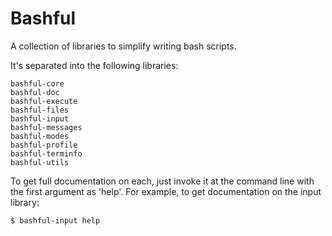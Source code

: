 Bashful
=======

A collection of libraries to simplify writing bash scripts.

It's separated into the following libraries:

    bashful-core
    bashful-doc
    bashful-execute
    bashful-files
    bashful-input
    bashful-messages
    bashful-modes
    bashful-profile
    bashful-terminfo
    bashful-utils

To get full documentation on each, just invoke it at the command line with
the first argument as 'help'. For example, to get documentation on the input
library:

    $ bashful-input help
